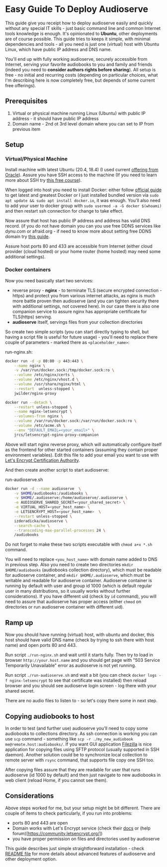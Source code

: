 # Easy Guide To Deploy Audioserve

This guide give you receipt how to deploy audioserve easily and quickly without any special IT skills - just basic command line and common Internet tools knowledge is enough. It's opinionated to **Ubuntu**, other deployments are of course possible. This guide tries to keeps it simple, with minimal dependencies and tools - all you need is just one (virtual) host with Ubuntu Linux, which have public IP address and DNS name.

You'll end up with fully working audioserve, securely accessible from Internet, serving your favorite audiobooks to you and family and friends (indeed you need to **consider authors rights before sharing**). All setup is free - no initial and recurring costs (depending on particular choices, what I'm describing here is now completely free, but depends of some current free offerings).

## Prerequisites

1. Virtual or physical machine running Linux (Ubuntu) with public IP address - it should have public IP address
2. Domain name - 2nd ot 3rd level domain where you can set to IP from previous item

## Setup

### Virtual/Physical Machine

Install machine with latest Ubuntu (20.4, 18.4) (I used current [offering from Oracle](https://www.oracle.com/cloud/free/)).  Assure you have SSH access to the machine (If you need to learn more about SSH try [this free course](https://www.udemy.com/course/ssh-basics-for-cloud-security/)).

When logged into host you need to install Docker:  either follow [official guide](https://docs.docker.com/engine/install/ubuntu/) to get latest and greatest Docker or I just installed bundled version via `sudo apt update && sudo apt install docker.io`, it was enough. You'll also need to add your user to docker group with `sudo usermod -a -G docker $(whoami)` and then restart ssh connection for change to take effect.

Now assure that host has public IP address and address has valid DNS record. (if you do not have domain you can you use free DDNS services like dynu.com or afraid.org - if need to know more about setting free DDNS domain try [this guide](https://www.howtogeek.com/66438/how-to-easily-access-your-home-network-from-anywhere-with-ddns/).

Assure host ports 80 and 433 are accessible from Internet (either cloud provider (cloud hosted) or your home router (home hosted) may need some additional settings).

### Docker containers

Now you need basically start two services:
- reverse proxy - **nginx** - to terminate TLS (secure encrypted connection - https) and protect you from various internet attacks, as nginx is much more battle proven then audioserve (and you can tighten security there with additional settings, not covered here). In our case there is also one companion service to assure nginx has appropriate certificate for TLS(https) serving. 
- **audioserve** itself, servings files from your collection directories

So create two simple scripts (you can start directly typing to shell, but having a script file is useful for future usage) - you'll need to replace there couple of parameters - marked there as `<placeholder_name>`:

run-nginx.sh:

```bash
docker run -d -p 80:80 -p 443:443 \
    --name nginx \
    -v /var/run/docker.sock:/tmp/docker.sock:ro \
    --volume /etc/nginx/certs \
    --volume /etc/nginx/vhost.d \
    --volume /usr/share/nginx/html \
    --restart  unless-stopped \
    jwilder/nginx-proxy

docker run --detach \
    --restart unless-stopped \
    --name nginx-letsencrypt \
    --volumes-from nginx \
    --volume /var/run/docker.sock:/var/run/docker.sock:ro \
    --volume /etc/acme.sh \
    --env "DEFAULT_EMAIL=<your_email>" \
    jrcs/letsencrypt-nginx-proxy-companion
```
Above will start nginx reverse proxy, which will automatically configure itself as the frontend for other started containers (assuming they contain proper environment variables). Edit this file to add your email you want to use with [Let's Encrypt Certification Authority](https://letsencrypt.org/).

And then create another script to start audioserve:

run-audioserve.sh
```bash
docker run -d --name audioserve  \
    -v $HOME/audiobooks:/audiobooks \
    -v $HOME/.audioserve:/home/audioserve/.audioserve \
    -e AUDIOSERVE_SHARED_SECRET=<your_shared_secret> \
    -e VIRTUAL_HOST=<your_host_name> \
    -e LETSENCRYPT_HOST=<your_host_name>  \
    --restart unless-stopped \
    izderadicka/audioserve \
    --search-cache \
	--transcoding-max-parallel-processes 24 \
    /audiobooks

```

Do not forget to make these two scripts executable with `chmod a+x *.sh` command.

You will need to replace `<you_host_name>` with domain name added to DNS in previous step. Also you need to create two directories `mkdir $HOME/audiobooks` (audiobooks collection directory), which must be readable for audioserve container, and `mkdir $HOME/.audioserve`, which must be writable and readable for audioserve container. Audioserve container is running by default with user and group id 1000 (which is default regular user in many distributions, so it usually works without further considerations). If you have different uid (check by `id` command), you will need to assure that audioserve has proper access (either `chmod` on directories or run audioserve container with different uid).

## Ramp up

Now you should have running (virtual) host, with ubuntu and docker, this host should have valid DNS name (check by trying to ssh there with host name) and open ports 80 and 443. 

Run script `./run-nginx.sh` and wait until it starts fully.  Then try to load in browser `http://your.host.name` and you should get page with "503 Service Temporarily Unavailable" error as audioserve is not yet running.

Run script `./run-audioserve.sh` and wait a bit (you can check `docker logs -f nginx-letsencrypt` to see that certificate was installed) then reload browser and you should see audioserve login screen - log there with your shared secret.  

There are no audio files to listen to - so let's copy there some in next step.

## Copying audiobooks to host

In order to test (and further use) audioserve you'll need to copy some audiobooks to collections directory. As ssh connection is working you can use `scp` command - something like `scp -r ./my_new_audiobook me@remote.host:audiobooks/`. If you want GUI application [Filezilla](https://filezilla-project.org/) is nice application for copying files using SFTP protocol (usually supported in SSH daemon).
Another solution could be to synchronize local collection to remote server with `rsync` command, that supports file copy one SSH too.

After copying files assure that they are readable for user that runs audioserve (id 1000 by default) and then just navigate to new audiobooks in web client (reload Home, if you cannot see them).

## Considerations

Above steps worked for me, but your setup might be bit different.  There are couple of items to check particularly, if you run into problems:
- ports 80 and 443 are open
- Domain works with Let's Encrypt service (check their [docs](https://letsencrypt.org/docs/) or (help forum)[https://community.letsencrypt.org/])
- you have proper permission on files and directories used by audioserve

This guide describes just simple straightforward installation - check [README file](../README.md) for more details about advanced features of audioserve and other deployment option. 






